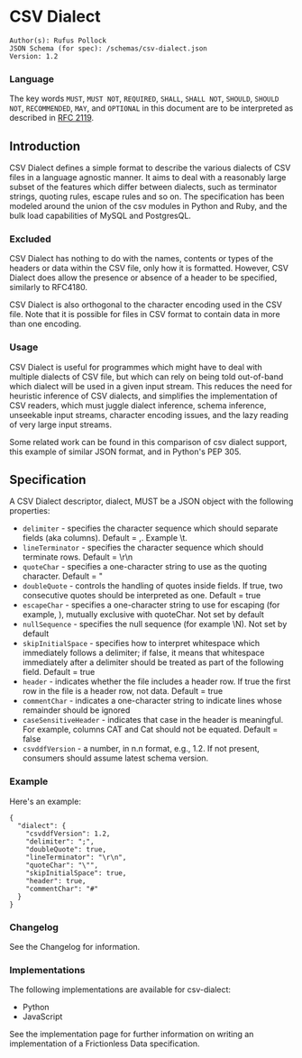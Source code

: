 # CSV Dialect

``` 
Author(s): Rufus Pollock
JSON Schema (for spec): /schemas/csv-dialect.json
Version: 1.2
```

### Language

The key words `MUST`, `MUST NOT`, `REQUIRED`, `SHALL`, `SHALL NOT`, `SHOULD`, `SHOULD NOT`, `RECOMMENDED`, `MAY`, and `OPTIONAL` in this document are to be interpreted as described in [RFC 2119](www.google.com).

## Introduction

CSV Dialect defines a simple format to describe the various dialects of CSV files in a language agnostic manner. It aims to deal with a reasonably large subset of the features which differ between dialects, such as terminator strings, quoting rules, escape rules and so on. The specification has been modeled around the union of the csv modules in Python and Ruby, and the bulk load capabilities of MySQL and PostgresQL.

### Excluded

CSV Dialect has nothing to do with the names, contents or types of the headers or data within the CSV file, only how it is formatted. However, CSV Dialect does allow the presence or absence of a header to be specified, similarly to RFC4180.

CSV Dialect is also orthogonal to the character encoding used in the CSV file. Note that it is possible for files in CSV format to contain data in more than one encoding.

### Usage 

CSV Dialect is useful for programmes which might have to deal with multiple dialects of CSV file, but which can rely on being told out-of-band which dialect will be used in a given input stream. This reduces the need for heuristic inference of CSV dialects, and simplifies the implementation of CSV readers, which must juggle dialect inference, schema inference, unseekable input streams, character encoding issues, and the lazy reading of very large input streams.

Some related work can be found in this comparison of csv dialect support, this example of similar JSON format, and in Python's PEP 305.

## Specification

A CSV Dialect descriptor, dialect, MUST be a JSON object with the following properties:

* `delimiter` - specifies the character sequence which should separate fields (aka columns). Default = ,. Example \t.
* `lineTerminator` - specifies the character sequence which should terminate rows. Default = \r\n
* `quoteChar` - specifies a one-character string to use as the quoting character. Default = "
* `doubleQuote` - controls the handling of quotes inside fields. If true, two consecutive quotes should be interpreted as one. Default = true
* `escapeChar` - specifies a one-character string to use for escaping (for example, \), mutually exclusive with quoteChar. Not set by default
* `nullSequence` - specifies the null sequence (for example \N). Not set by default
* `skipInitialSpace` - specifies how to interpret whitespace which immediately follows a delimiter; if false, it means that whitespace immediately after a delimiter should be treated as part of the following field. Default = true
* `header` - indicates whether the file includes a header row. If true the first row in the file is a header row, not data. Default = true
* `commentChar` - indicates a one-character string to indicate lines whose remainder should be ignored
* `caseSensitiveHeader` - indicates that case in the header is meaningful. For example, columns CAT and Cat should not be equated. Default = false
* `csvddfVersion` - a number, in n.n format, e.g., 1.2. If not present, consumers should assume latest schema version.

### Example

Here's an example:

```
{
  "dialect": {
    "csvddfVersion": 1.2,
    "delimiter": ";",
    "doubleQuote": true,
    "lineTerminator": "\r\n",
    "quoteChar": "\"",
    "skipInitialSpace": true,
    "header": true,
    "commentChar": "#"
  }
}
```

### Changelog 

See the Changelog for information.

### Implementations

The following implementations are available for csv-dialect:

* Python
* JavaScript

See the implementation page for further information on writing an implementation of a Frictionless Data specification.